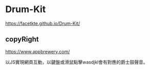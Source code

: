 # Drum-Kit
https://facetkte.github.io/Drum-Kit/

## copyRight
https://www.appbrewery.com/

以JS實現網頁互動，以鍵盤或滑鼠點擊wasdjkl會有對應的爵士鼓聲音。

